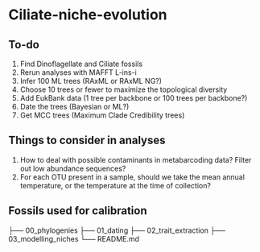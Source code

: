 # Ciliate-niche-evolution

## To-do
1. Find Dinoflagellate and Ciliate fossils
2. Rerun analyses with MAFFT L-ins-i
3. Infer 100 ML trees (RAxML or RAxML NG?)
4. Choose 10 trees or fewer to maximize the topological diversity
5. Add EukBank data (1 tree per backbone or 100 trees per backbone?)
6. Date the trees (Bayesian or ML?)
7. Get MCC trees (Maximum Clade Credibility trees)

## Things to consider in analyses

1. How to deal with possible contaminants in metabarcoding data? Filter out low abundance sequences?
2. For each OTU present in a sample, should we take the mean annual temperature, or the temperature at the time of collection?

## Fossils used for calibration

├── 00_phylogenies
├── 01_dating
├── 02_trait_extraction
├── 03_modelling_niches
└── README.md


<put link to google doc>

